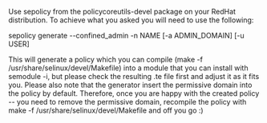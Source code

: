 Use sepolicy from the policycoreutils-devel package on your RedHat distribution. To achieve what you asked you will need to use the following:

  sepolicy generate --confined_admin -n NAME [-a ADMIN_DOMAIN] [-u  USER]

This will generate a policy which you can compile (make -f /usr/share/selinux/devel/Makefile) into a module that you can install with semodule -i, but please check the resulting .te file first and adjust it as it fits you. Please also note that the generator insert the permissive domain into the policy by default. Therefore, once you are happy with the created policy -- you need to remove the permissive domain, recompile the policy with make -f /usr/share/selinux/devel/Makefile and off you go :)

